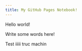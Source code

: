 ```yaml
---
title: My GitHub Pages Notebook!
---
```


Hello world!

Write some words here!

Test iiiii
 truc machin